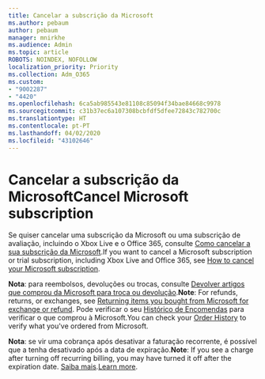 ```yaml
---
title: Cancelar a subscrição da Microsoft
ms.author: pebaum
author: pebaum
manager: mnirkhe
ms.audience: Admin
ms.topic: article
ROBOTS: NOINDEX, NOFOLLOW
localization_priority: Priority
ms.collection: Adm_O365
ms.custom:
- "9002287"
- "4420"
ms.openlocfilehash: 6ca5ab985543e81108c85094f34bae84668c9978
ms.sourcegitcommit: c31b37ec6a107308bcbfdf5dfee72843c782700c
ms.translationtype: HT
ms.contentlocale: pt-PT
ms.lasthandoff: 04/02/2020
ms.locfileid: "43102646"
---
```

# <a name="cancel-microsoft-subscription"></a><span data-ttu-id="42302-102">Cancelar a subscrição da Microsoft</span><span class="sxs-lookup"><span data-stu-id="42302-102">Cancel Microsoft subscription</span></span>

<span data-ttu-id="42302-103">Se quiser cancelar uma subscrição da Microsoft ou uma subscrição de avaliação, incluindo o Xbox Live e o Office 365, consulte [Como cancelar a sua subscrição da Microsoft](https://support.microsoft.com/help/4027815).</span><span class="sxs-lookup"><span data-stu-id="42302-103">If you want to cancel a Microsoft subscription or trial subscription, including Xbox Live and Office 365, see [How to cancel your Microsoft subscription](https://support.microsoft.com/help/4027815).</span></span>

<span data-ttu-id="42302-104">**Nota**: para reembolsos, devoluções ou trocas, consulte [Devolver artigos que comprou da Microsoft para troca ou devolução](https://support.microsoft.com/help/10558).</span><span class="sxs-lookup"><span data-stu-id="42302-104">**Note**: For refunds, returns, or exchanges, see [Returning items you bought from Microsoft for exchange or refund](https://support.microsoft.com/help/10558).</span></span> <span data-ttu-id="42302-105">Pode verificar o seu [Histórico de Encomendas](https://account.microsoft.com/billing/orders/) para verificar o que comprou à Microsoft.</span><span class="sxs-lookup"><span data-stu-id="42302-105">You can check your [Order History](https://account.microsoft.com/billing/orders/) to verify what you've ordered from Microsoft.</span></span> 

<span data-ttu-id="42302-106">**Nota**: se vir uma cobrança após desativar a faturação recorrente, é possível que a tenha desativado após a data de expiração.</span><span class="sxs-lookup"><span data-stu-id="42302-106">**Note**: If you see a charge after turning off recurring billing, you may have turned it off after the expiration date.</span></span> <span data-ttu-id="42302-107">[Saiba mais](https://support.microsoft.com/help/10640).</span><span class="sxs-lookup"><span data-stu-id="42302-107">[Learn more](https://support.microsoft.com/help/10640).</span></span> 
